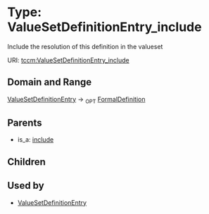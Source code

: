
# Type: ValueSetDefinitionEntry_include


Include the resolution of this definition in the valueset

URI: [tccm:ValueSetDefinitionEntry_include](https://hotecosystem.org/tccm/ValueSetDefinitionEntry_include)


## Domain and Range

[ValueSetDefinitionEntry](ValueSetDefinitionEntry.md) ->  <sub>OPT</sub> [FormalDefinition](FormalDefinition.md)

## Parents

 *  is_a: [include](include.md)

## Children


## Used by

 * [ValueSetDefinitionEntry](ValueSetDefinitionEntry.md)
